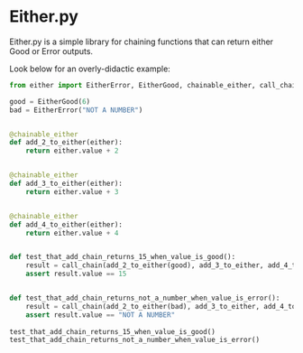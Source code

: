 # Either.py

Either.py is a simple library for chaining functions that can return either Good or Error outputs. 

Look below for an overly-didactic example:

```python
from either import EitherError, EitherGood, chainable_either, call_chain

good = EitherGood(6)
bad = EitherError("NOT A NUMBER")


@chainable_either
def add_2_to_either(either):
    return either.value + 2


@chainable_either
def add_3_to_either(either):
    return either.value + 3


@chainable_either
def add_4_to_either(either):
    return either.value + 4


def test_that_add_chain_returns_15_when_value_is_good():
    result = call_chain(add_2_to_either(good), add_3_to_either, add_4_to_either)
    assert result.value == 15


def test_that_add_chain_returns_not_a_number_when_value_is_error():
    result = call_chain(add_2_to_either(bad), add_3_to_either, add_4_to_either)
    assert result.value == "NOT A NUMBER"
    
test_that_add_chain_returns_15_when_value_is_good()
test_that_add_chain_returns_not_a_number_when_value_is_error()
```